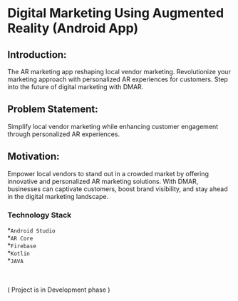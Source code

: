 # Digital Marketing Using Augmented Reality (Android App)

## Introduction:
The AR marketing app reshaping local vendor marketing. Revolutionize your marketing approach with personalized AR experiences for customers. Step into the future of digital marketing with DMAR.

## Problem Statement:
Simplify local vendor marketing while enhancing customer engagement through personalized AR experiences.

## Motivation:
Empower local vendors to stand out in a crowded market by offering innovative and personalized AR marketing solutions. With DMAR, businesses can captivate customers, boost brand visibility, and stay ahead in the digital marketing landscape.

### Technology Stack 
*`Android Studio`<br>
*`AR Core`<br>
*`Firebase`<br>
*`Kotlin`<br>
*`JAVA`<br>


<br><br>
( Project is in Development phase )
